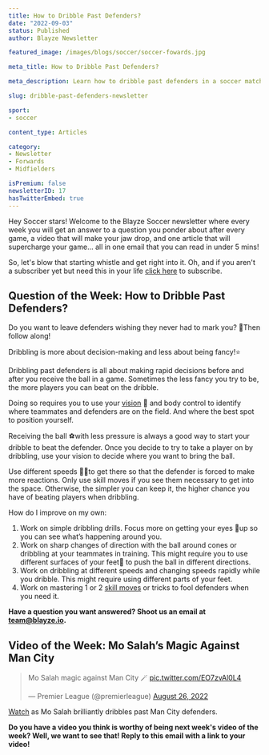 ```yaml
---
title: How to Dribble Past Defenders?
date: "2022-09-03"
status: Published
author: Blayze Newsletter

featured_image: /images/blogs/soccer/soccer-fowards.jpg

meta_title: How to Dribble Past Defenders?

meta_description: Learn how to dribble past defenders in a soccer match to increase your goal scoring opportunities.

slug: dribble-past-defenders-newsletter

sport:
- soccer

content_type: Articles

category:
- Newsletter
- Forwards
- Midfielders

isPremium: false
newsletterID: 17
hasTwitterEmbed: true
---
```


Hey Soccer stars! Welcome to the Blayze Soccer newsletter where every week you will get an answer to a question you ponder about after every game, a video that will make your jaw drop, and one article that will supercharge your game... all in one email that you can read in under 5 mins! 

So, let's blow that starting whistle and get right into it.  Oh, and if you aren't a subscriber yet but need this in your life [click here](https://racers360.activehosted.com/f/17) to subscribe.

<div class="_form_17"></div>

## Question of the Week: How to Dribble Past Defenders?

Do you want to leave defenders wishing they never had to mark you? 🤔Then follow along!

Dribbling is more about decision-making and less about being fancy!⭐

Dribbling past defenders is all about making rapid decisions before and after you receive the ball in a game. Sometimes the less fancy you try to be, the more players you can beat on the dribble.

Doing so requires you to use your [vision](https://blayze.io/blog/soccer/vision-in-soccer) 👀 and body control to identify where teammates and defenders are on the field. And where the best spot to position yourself.

Receiving the ball ⚽with less pressure is always a good way to start your dribble to beat the defender. Once you decide to try to take a player on by dribbling, use your vision to decide where you want to bring the ball.

Use different speeds 🏃‍♀️to get there so that the defender is forced to make more reactions. Only use skill moves if you see them necessary to get into the space. Otherwise, the simpler you can keep it, the higher chance you have of beating players when dribbling.

How do I improve on my own:

1. Work on simple dribbling drills. Focus more on getting your eyes 👀up so you can see what’s happening around you.
2. Work on sharp changes of direction with the ball around cones or dribbling at your teammates in training. This might require you to use different surfaces of your feet🦶 to push the ball in different directions.
3. Work on dribbling at different speeds and changing speeds rapidly while you dribble. This might require using different parts of your feet.
4. Work on mastering 1 or 2 [skill moves](https://blayze.io/blog/soccer/step-over) or tricks to fool defenders when you need it.

**Have a question you want answered?  Shoot us an email at [team@blayze.io](mailto:team@blayze.io).**


## Video of the Week: Mo Salah’s Magic Against Man City

<blockquote class="twitter-tweet"><p lang="en" dir="ltr">Mo Salah magic against Man City 🪄 <a href="https://t.co/EO7zvAl0L4">pic.twitter.com/EO7zvAl0L4</a></p>&mdash; Premier League (@premierleague) <a href="https://twitter.com/premierleague/status/1563115145575821325?ref_src=twsrc%5Etfw">August 26, 2022</a></blockquote>

[Watch](https://twitter.com/premierleague/status/1563115145575821325) as Mo Salah brilliantly dribbles past Man City defenders.

**Do you have a video you think is worthy of being next week's video of the week? Well, we want to see that! Reply to this email with a link to your video!**
